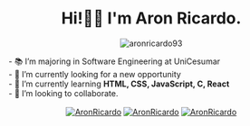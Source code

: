 <h1 align="center">Hi!🤙🏼 I'm Aron Ricardo.</h1>
<p align="center"> <img src="https://komarev.com/ghpvc/?username=aronricardo93" alt="aronricardo93" /> </p>
- 📚 I’m majoring in Software Engineering at UniCesumar<br />
- 🔭 I’m currently looking for a new opportunity<br /> 
- 🌱 I’m currently learning <strong>HTML, CSS, JavaScript, C, React</strong><br /> 
- 🤝 I’m looking to collaborate.<br />
<p align="center">
<a href="https://www.linkedin.com/in/aronricardo/" target="_blank">
<img align="center" src="https://img.shields.io/badge/linkedin-%230077B5.svg?&style=for-the-badge&logo=linkedin&logoColor=white" alt="AronRicardo"/></a>
<a href="https://www.instagram.com/aron.ricardo/" target="_blank"> 
<img align="center" src="https://img.shields.io/badge/instagram-%23E4405F.svg?&style=for-the-badge&logo=instagram&logoColor=white" alt="AronRicardo"/></a> 
<a href="https://www.facebook.com/aronricardo" target="_blank">
<img align="center" src="https://img.shields.io/badge/facebook-%231877F2.svg?&style=for-the-badge&logo=facebook&logoColor=white" alt="AronRicardo"/></a> 
